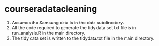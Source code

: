 # courseradatacleaning

1. Assumes the Samsung data is in the data subdirectory.
2. All the code required to generate the tidy data set txt file is in run_analysis.R in the main directory.
3. The tidy data set is written to the tidydata.txt file in the main directory.